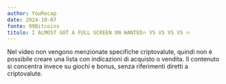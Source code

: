 ```yaml
---
author: YouRecap
date: 2024-10-07
fonte: 99Bitcoins
titolo: I ALMOST GOT A FULL SCREEN ON WANTED🔥 VS VS VS VS 🔥
---
```


Nel video non vengono menzionate specifiche criptovalute, quindi non è possibile creare una lista con indicazioni di acquisto o vendita. Il contenuto si concentra invece su giochi e bonus, senza riferimenti diretti a criptovalute.
